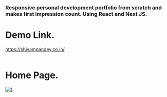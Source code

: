 <h3>Responsive personal development portfolio from scratch and makes first impression count. Using React and Next JS.</h3>


<h1>Demo Link.</h1>

<a href="https://shivampandey.co.in/"  target="_blank">https://shivampandey.co.in/</a><br /><br />

<h1>Home Page.</h1>

<a href="https://ibb.co/ZxJFDN1"><img src="https://i.ibb.co/Wf3MJsp/1.png" alt="1" border="0"></a>
